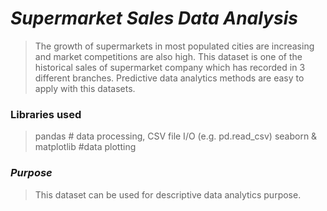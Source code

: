 # **_Supermarket Sales Data Analysis_**

> The growth of supermarkets in most populated cities are increasing and market competitions are also high. This dataset is one of the historical sales of supermarket company which has recorded in 3 different branches. Predictive data analytics methods are easy to apply with this datasets.

### Libraries used

> pandas # data processing, CSV file I/O (e.g. pd.read_csv)
> seaborn & matplotlib #data plotting

### **_Purpose_**

> This dataset can be used for descriptive data analytics purpose.
